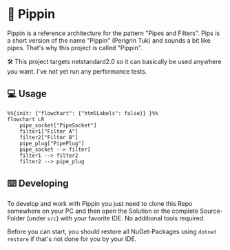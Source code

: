 # 📐 Pippin

Pippin is a reference architecture for the pattern "Pipes and Filters".
Pips is a short version of the name "Pippin" (Perigrin Tuk) and sounds
a bit like pipes. That's why this project is called "Pippin".

🛠️ This project targets netstandard2.0 so it can basically be used anywhere you want. 
I've not yet run any performance tests.

## 💻 Usage

```mermaid
%%{init: {"flowchart": {"htmlLabels": false}} }%%
flowchart LR
    pipe_socket["PipeSocket"]
    filter1["Filter A"]
    filter2["Filter B"]
    pipe_plug["PipePlug"]
    pipe_socket --> filter1
    filter1 --> filter2
    filter2 --> pipe_plug
```

## ⌨️ Developing

To develop and work with Pippin you just need to clone this Repo somewhere on your PC and then open the Solution or the complete Source-Folder (under `src`) with your favorite IDE. No additional tools required.

Before you can start, you should restore all NuGet-Packages using `dotnet restore` if that's not done for you by your IDE.